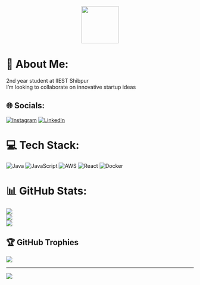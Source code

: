<div id="header" align="center">
  <img src="https://media.giphy.com/media/M9gbBd9nbDrOTu1Mqx/giphy.gif" width="100"/>
</div>

# 💫 About Me:
2nd year student at IIEST Shibpur<br>I’m looking to collaborate on innovative startup ideas


## 🌐 Socials:
[![Instagram](https://img.shields.io/badge/Instagram-%23E4405F.svg?logo=Instagram&logoColor=white)](https://instagram.com/_zx.shjwe_) [![LinkedIn](https://img.shields.io/badge/LinkedIn-%230077B5.svg?logo=linkedin&logoColor=white)](https://linkedin.com/in/SumitMangrati) 

# 💻 Tech Stack:
![Java](https://img.shields.io/badge/java-%23ED8B00.svg?style=for-the-badge&logo=openjdk&logoColor=white) ![JavaScript](https://img.shields.io/badge/javascript-%23323330.svg?style=for-the-badge&logo=javascript&logoColor=%23F7DF1E) ![AWS](https://img.shields.io/badge/AWS-%23FF9900.svg?style=for-the-badge&logo=amazon-aws&logoColor=white) ![React](https://img.shields.io/badge/react-%2320232a.svg?style=for-the-badge&logo=react&logoColor=%2361DAFB) ![Docker](https://img.shields.io/badge/docker-%230db7ed.svg?style=for-the-badge&logo=docker&logoColor=white)
# 📊 GitHub Stats:
![](https://github-readme-stats.vercel.app/api?username=SumitMangrati&theme=tokyonight&hide_border=false&include_all_commits=false&count_private=false)<br/>
![](https://github-readme-streak-stats.herokuapp.com/?user=SumitMangrati&theme=tokyonight&hide_border=false)<br/>
![](https://github-readme-stats.vercel.app/api/top-langs/?username=SumitMangrati&theme=tokyonight&hide_border=false&include_all_commits=false&count_private=false&layout=compact)

## 🏆 GitHub Trophies
![](https://github-profile-trophy.vercel.app/?username=SumitMangrati&theme=tokyonight&no-frame=false&no-bg=true&margin-w=4)

---
[![](https://visitcount.itsvg.in/api?id=SumitMangrati&icon=0&color=0)](https://visitcount.itsvg.in)

<!-- Proudly created with GPRM ( https://gprm.itsvg.in ) -->
